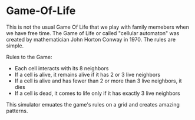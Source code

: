# Game-Of-Life

This is not the usual Game Of Life that we play with family memebers when we have free time. The Game of Life or called 
"cellular automaton" was created by mathematician John Horton Conway in 1970. The rules are simple.

Rules to the Game:

* Each cell interacts with its 8 neighbors
* If a cell is alive, it remains alive if it has 2 or 3 live neighbors
* If a cell is alive and has fewer than 2 or more than 3 live neighbors, it dies
* If a cell is dead, it comes to life only if it has exactly 3 live neighbors

This simulator emuates the game's rules on a grid and creates amazing patterns.
